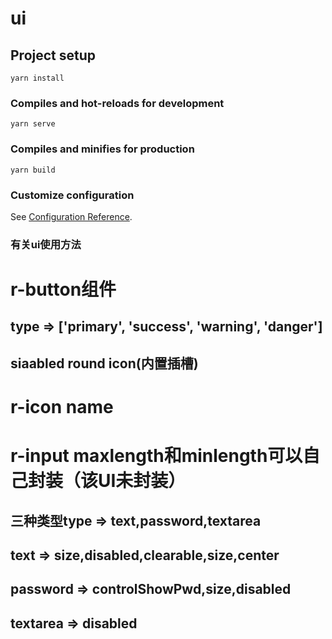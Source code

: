 # ui

## Project setup
```
yarn install
```

### Compiles and hot-reloads for development
```
yarn serve
```

### Compiles and minifies for production
```
yarn build
```

### Customize configuration
See [Configuration Reference](https://cli.vuejs.org/config/).



### 有关ui使用方法

# r-button组件
## type => ['primary', 'success', 'warning', 'danger']
## siaabled round icon(内置插槽)

# r-icon name

# r-input  maxlength和minlength可以自己封装（该UI未封装）
## 三种类型type => text,password,textarea
## text => size,disabled,clearable,size,center
## password => controlShowPwd,size,disabled
## textarea => disabled


